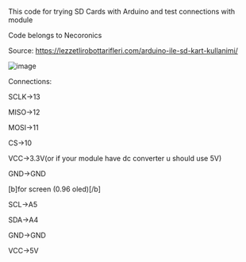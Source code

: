 This code for trying SD Cards with Arduino and test connections with module

Code belongs to Necoronics

Source: https://lezzetlirobottarifleri.com/arduino-ile-sd-kart-kullanimi/

![image](https://github.com/NecatiYURTSEVER/SD-Tester/assets/42846778/5c98b5aa-fb97-4fbd-ab71-814d2f666a5e)

Connections: 

SCLK->13

MISO->12

MOSI->11

CS->10

VCC->3.3V(or if your module have dc converter u should use 5V)

GND->GND

[b]for screen (0.96 oled)[/b]

SCL->A5

SDA->A4

GND->GND

VCC->5V
